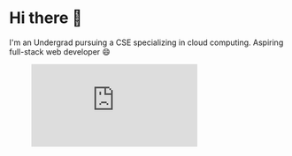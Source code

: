 
# Hi there 👋

I'm an Undergrad pursuing a CSE specializing in cloud computing. Aspiring full-stack web developer 😄

<figure><embed src="https://wakatime.com/share/@harryallen/0728248f-69e8-4e8e-9896-6415c7617e45.svg"></embed></figure>
